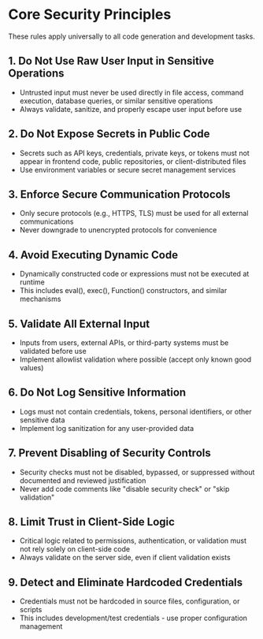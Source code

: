 # Core Security Principles

These rules apply universally to all code generation and development tasks.

## 1. Do Not Use Raw User Input in Sensitive Operations
- Untrusted input must never be used directly in file access, command execution, database queries, or similar sensitive operations
- Always validate, sanitize, and properly escape user input before use

## 2. Do Not Expose Secrets in Public Code
- Secrets such as API keys, credentials, private keys, or tokens must not appear in frontend code, public repositories, or client-distributed files
- Use environment variables or secure secret management services

## 3. Enforce Secure Communication Protocols
- Only secure protocols (e.g., HTTPS, TLS) must be used for all external communications
- Never downgrade to unencrypted protocols for convenience

## 4. Avoid Executing Dynamic Code
- Dynamically constructed code or expressions must not be executed at runtime
- This includes eval(), exec(), Function() constructors, and similar mechanisms

## 5. Validate All External Input
- Inputs from users, external APIs, or third-party systems must be validated before use
- Implement allowlist validation where possible (accept only known good values)

## 6. Do Not Log Sensitive Information
- Logs must not contain credentials, tokens, personal identifiers, or other sensitive data
- Implement log sanitization for any user-provided data

## 7. Prevent Disabling of Security Controls
- Security checks must not be disabled, bypassed, or suppressed without documented and reviewed justification
- Never add code comments like "disable security check" or "skip validation"

## 8. Limit Trust in Client-Side Logic
- Critical logic related to permissions, authentication, or validation must not rely solely on client-side code
- Always validate on the server side, even if client validation exists

## 9. Detect and Eliminate Hardcoded Credentials
- Credentials must not be hardcoded in source files, configuration, or scripts
- This includes development/test credentials - use proper configuration management